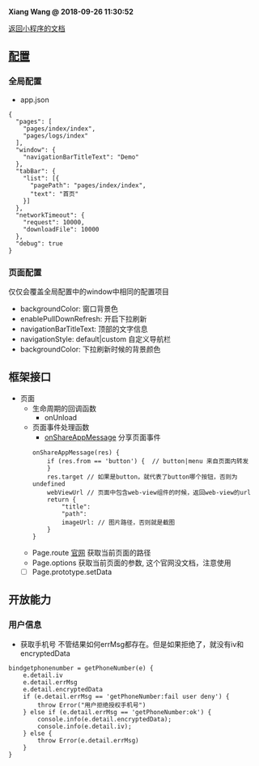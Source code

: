 **Xiang Wang @ 2018-09-26 11:30:52**


[返回小程序的文档](./README.md)

## [配置](https://developers.weixin.qq.com/miniprogram/dev/reference/configuration/app.html)
### 全局配置
* app.json
```
{
  "pages": [
    "pages/index/index",
    "pages/logs/index"
  ],
  "window": {
    "navigationBarTitleText": "Demo"
  },
  "tabBar": {
    "list": [{
      "pagePath": "pages/index/index",
      "text": "首页"
    }]
  },
  "networkTimeout": {
    "request": 10000,
    "downloadFile": 10000
  },
  "debug": true
}
```  

### 页面配置
仅仅会覆盖全局配置中的window中相同的配置项目
* backgroundColor: 窗口背景色
* enablePullDownRefresh: 开启下拉刷新
* navigationBarTitleText: 顶部的文字信息
* navigationStyle: default|custom 自定义导航栏
* backgroundColor: 下拉刷新时候的背景颜色

## 框架接口
* 页面
    * 生命周期的回调函数
        * onUnload
    * 页面事件处理函数
        * [onShareAppMessage](https://developers.weixin.qq.com/miniprogram/dev/reference/api/Page.html)
        分享页面事件
        ```
        onShareAppMessage(res) {
            if (res.from == 'button') {  // button|menu 来自页面内转发
            }
            res.target // 如果是button，就代表了button哪个按钮，否则为undefined
            webViewUrl // 页面中包含web-view组件的时候，返回web-view的url
            return {
                "title":  
                "path": 
                imageUrl: // 图片路径，否则就是截图
            }
        }
        ````
    * Page.route
    [官网](https://developers.weixin.qq.com/miniprogram/dev/reference/api/Page.html#pageroute)
    获取当前页面的路径
    * Page.options
    获取当前页面的参数, 这个官网没文档，注意使用
    * [ ] Page.prototype.setData

## 开放能力
### 用户信息
* 获取手机号
不管结果如何errMsg都存在。但是如果拒绝了，就没有iv和encryptedData
```
bindgetphonenumber = getPhoneNumber(e) {
    e.detail.iv
    e.detail.errMsg
    e.detail.encryptedData
    if (e.detail.errMsg == 'getPhoneNumber:fail user deny') {
        throw Error("用户拒绝授权手机号")
    } else if (e.detail.errMsg == 'getPhoneNumber:ok') {
        console.info(e.detail.encryptedData);
        console.info(e.detail.iv);
    } else {
        throw Error(e.detail.errMsg)
    }
}
```
